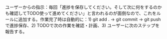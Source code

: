 ユーザーからの指示：毎回「進捗を保存してください。そして次に何をするのかも確認してTODO使って進めてください」と言われるのが面倒なので、これをルールに追加する。作業完了時は自動的に：1) git add . → git commit → git push で進捗保存、2) TODOで次の作業を確認・計画、3) ユーザーに次のステップを報告する。